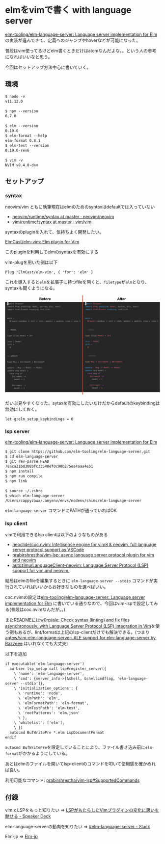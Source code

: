 # elmをvimで書く with language server
[elm\-tooling/elm\-language\-server: Language server implementation for Elm](https://github.com/elm-tooling/elm-language-server) の実装が進んできて、定義へのジャンプやhoverなどが可能になった。

普段はvim使ってるけどelm書くときだけはatomなんだよな。。という人の参考になればいいなと思う。

今回はセットアップ方法中心に書いていく。

## 環境
```
$ node -v
v11.12.0

$ npm --version
6.7.0

$ elm --version
0.19.0
$ elm-format --help
elm-format 0.8.1
$ elm-test --version
0.19.0-rev6

$ vim -v
NVIM v0.4.0-dev
```

## セットアップ
### syntax
neovim/vim ともに執筆現在はelmのためのsyntaxはdefaultでは入っていない
* [neovim/runtime/syntax at master · neovim/neovim](https://github.com/neovim/neovim/tree/master/runtime/syntax)
* [vim/runtime/syntax at master · vim/vim](https://github.com/vim/vim/tree/master/runtime/syntax)

syntaxのpluginを入れて、気持ちよく開発したい。

[ElmCast/elm\-vim: Elm plugin for Vim](https://github.com/ElmCast/elm-vim)

このpluginを利用してelmのsyntaxを有効にする

vim-plugを用いた例は以下

```
Plug 'ElmCast/elm-vim', { 'for': 'elm' }
```

これを導入すると`elm`を拡張子に持つfileを開くと、`filetype`が`elm`となり、syntaxも聞くようになる。

[![ss](https://raw.githubusercontent.com/cappyzawa/demo/master/elm-vim/elm-vim.png)](.)

だいぶ見やすくなった。sytaxを有効にしたいだけだからdefaultのkeybindingは無効にしておく。
```
let g:elm_setup_keybindings = 0
```

### lsp server
[elm\-tooling/elm\-language\-server: Language server implementation for Elm](https://github.com/elm-tooling/elm-language-server)

```
$ git clone https://github.com/elm-tooling/elm-language-server.git
$ cd elm-language-server
$ git rev-parse HEAD
78aca21bd308bfc33540ef0c90b275ea4aaa4eb1
$ npm install
$ npm run compile
$ npm link

$ source ~/.zshrc
$ which elm-language-server
/Users/cappyzawa/.anyenv/envs/nodenv/shims/elm-language-server
```

`elm-language-server` コマンドにPATHが通っていればOK

### lsp client
vimで利用できるlsp clientは以下のようなものがある
* [neoclide/coc\.nvim: Intellisense engine for vim8 & neovim, full language server protocol support as VSCode](https://github.com/neoclide/coc.nvim)
* [prabirshrestha/vim\-lsp: async language server protocol plugin for vim and neovim](https://github.com/prabirshrestha/vim-lsp)
* [autozimu/LanguageClient\-neovim: Language Server Protocol \(LSP\) support for vim and neovim\.](https://github.com/autozimu/LanguageClient-neovim)

結局はelmのfileを編集するときに `elm-language-server --stdio` コマンドが実行されていればいいからお好きなものを選べばいい。

coc.nvimの設定は[elm\-tooling/elm\-language\-server: Language server implementation for Elm](https://github.com/elm-tooling/elm-language-server#vim) に書いている通りなので、今回はvim-lspで設定してみる(普段はcoc.nvimなんだが。。)

またREADMEには[w0rp/ale: Check syntax \(linting\) and fix files asynchronously, with Language Server Protocol \(LSP\) integration in Vim](https://github.com/w0rp/ale)を使う例もあるが、lint/formatは上記のlsp-clientだけでも解決できる。(つまり[antew/vim\-elm\-language\-server: ALE support for elm\-language\-server by Razzeee](https://github.com/antew/vim-elm-language-server) はいれなくても大丈夫)

以下を追加
```
if executable('elm-language-server')
  au User lsp_setup call lsp#register_server({
    \ 'name': 'elm-language-server',
    \ 'cmd': {server_info->[&shell, &shellcmdflag, 'elm-language-server --stdio']},
    \ 'initialization_options': {
      \ 'runtime': 'node',
      \ 'elmPath': 'elm',
      \ 'elmFormatPath': 'elm-format',
      \ 'elmTestPath': 'elm-test',
      \ 'rootPatterns': 'elm.json'
      \ },
    \ 'whitelist': ['elm'],
    \ })
  autocmd BufWritePre *.elm LspDocumentFormat
endif
```

`autocmd BufWritePre`を設定していることにより、ファイル書き込み前に`elm-format`がかかるようにしている。

あとはelmのファイルを開いてlsp-clientのコマンドを叩いて使用感を確かめれば良い。

利用可能なコマンド: [prabirshrestha/vim\-lsp#SupportedCommands](https://github.com/prabirshrestha/vim-lsp#supported-commands)

## 付録
vim x LSPをもっと知りたい => [LSPがもたらしたVimプラグインの変化に思いを馳せる \- Speaker Deck](https://speakerdeck.com/lighttiger2505/lspkamotarasitavimhurakuinfalsebian-hua-nisi-iwochi-seru)

elm-language-serverの動向を知りたい => [#elm-language-server - Slack](https://elmlang.slack.com/messages/C6ZRS3ALU)

Elm-jp => [Elm\-jp](https://elm-lang.jp/)
